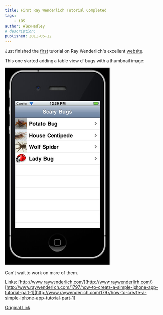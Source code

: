 ```yaml
---
title: First Ray Wenderlich Tutorial Completed
tags:
    - iOS
author: AlexHedley
# description: 
published: 2011-06-12
---
```


Just finished the [first](http://www.raywenderlich.com/1797/how-to-create-a-simple-iphone-app-tutorial-part-1) tutorial on Ray Wenderlich's excellent [website](http://www.raywenderlich.com/).

This one started adding a table view of bugs with a thumbnail image:

![Scary Bug - Table View](images/5824299636_c8c8ec08e5_z.jpg)

Can't wait to work on more of them.

Links: [http://www.raywenderlich.com/](http://www.raywenderlich.com/) [http://www.raywenderlich.com/1797/how-to-create-a-simple-iphone-app-tutorial-part-1](http://www.raywenderlich.com/1797/how-to-create-a-simple-iphone-app-tutorial-part-1)

[Original Link](https://alexhedley.wordpress.com/2011/06/12/first-ray-wenderlich-tutorial-completed/)
